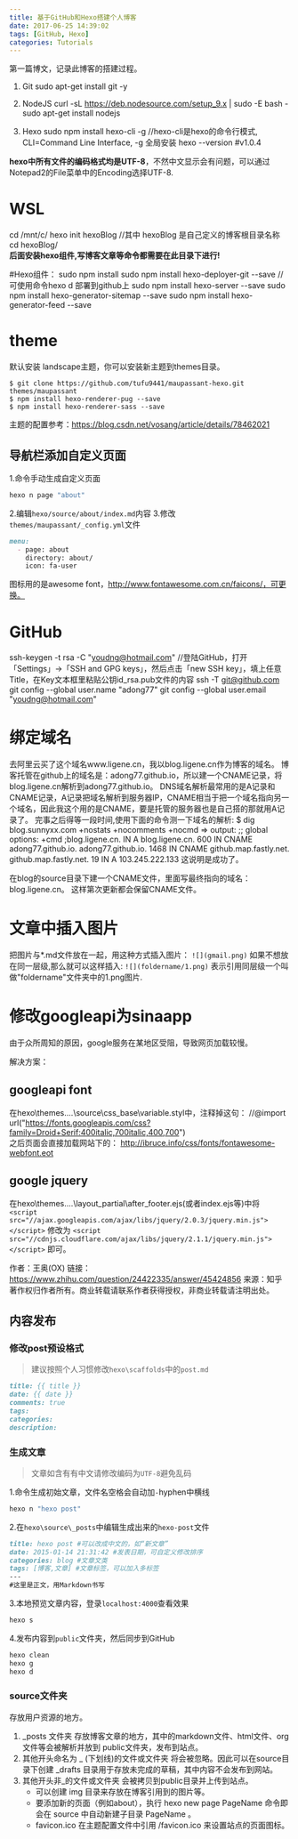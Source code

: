 ```yaml
---
title: 基于GitHub和Hexo搭建个人博客
date: 2017-06-25 14:39:02
tags: [GitHub, Hexo]
categories: Tutorials
---
```

第一篇博文，记录此博客的搭建过程。
<!--more-->

1. Git
 sudo apt-get install git -y

2. NodeJS
 curl -sL https://deb.nodesource.com/setup_9.x | sudo -E bash -
 sudo apt-get install nodejs
 
3. Hexo
 sudo npm install hexo-cli -g
 //hexo-cli是hexo的命令行模式, CLI=Command Line Interface, -g 全局安装
 hexo --version #v1.0.4
 
**hexo中所有文件的编码格式均是UTF-8**，不然中文显示会有问题，可以通过Notepad2的File菜单中的Encoding选择UTF-8.



# WSL
 cd /mnt/c/
 hexo init hexoBlog  //其中 hexoBlog 是自己定义的博客根目录名称
 cd hexoBlog/  
**后面安装hexo组件,写博客文章等命令都需要在此目录下进行!**
 
#Hexo组件：
 sudo npm install 
 sudo npm install hexo-deployer-git --save
 //可使用命令hexo d 部署到github上
 sudo npm install hexo-server --save
 sudo npm install hexo-generator-sitemap --save
 sudo npm install hexo-generator-feed --save

# theme
默认安装 landscape主题，你可以安装新主题到themes目录。
```
$ git clone https://github.com/tufu9441/maupassant-hexo.git themes/maupassant
$ npm install hexo-renderer-pug --save
$ npm install hexo-renderer-sass --save
```
主题的配置参考：https://blog.csdn.net/vosang/article/details/78462021

## 导航栏添加自定义页面

1.命令手动生成自定义页面
``` bash
hexo n page "about"
```
2.编辑`hexo/source/about/index.md`内容
3.修改`themes/maupassant/_config.yml`文件
``` md
menu:
  - page: about
    directory: about/
    icon: fa-user
```
图标用的是awesome font，http://www.fontawesome.com.cn/faicons/，可更换。

 
# GitHub
 ssh-keygen -t rsa -C "youdng@hotmail.com"
 //登陆GitHub，打开「Settings」->「SSH and GPG keys」，然后点击「new SSH key」，填上任意Title，在Key文本框里粘贴公钥id_rsa.pub文件的内容
 ssh -T git@github.com
 git config --global user.name "adong77"
 git config --global user.email "youdng@hotmail.com"

# 绑定域名
去阿里云买了这个域名www.ligene.cn，我以blog.ligene.cn作为博客的域名。
博客托管在github上的域名是：adong77.github.io，所以建一个CNAME记录，将blog.ligene.cn解析到adong77.github.io。
DNS域名解析最常用的是A记录和CNAME记录，A记录把域名解析到服务器IP，CNAME相当于把一个域名指向另一个域名，因此我这个用的是CNAME，要是托管的服务器也是自己搭的那就用A记录了。
完事之后得等一段时间,使用下面的命令测一下域名的解析:
$ dig blog.sunnyxx.com +nostats +nocomments +nocmd
=> output:
;; global options: +cmd
;blog.ligene.cn.      IN  A
blog.ligene.cn.   600    IN  CNAME   adong77.github.io.
adong77.github.io.  1468    IN  CNAME   github.map.fastly.net.
github.map.fastly.net.  19  IN  A   103.245.222.133
这说明是成功了。

在blog的source目录下建一个CNAME文件，里面写最终指向的域名：blog.ligene.cn。
这样第次更新都会保留CNAME文件。

# 文章中插入图片
把图片与*.md文件放在一起，用这种方式插入图片：
`![](gmail.png)`
如果不想放在同一层级,那么就可以这样插入:
`![](foldername/1.png)` 
表示引用同层级一个叫做"foldername"文件夹中的1.png图片.


# 修改googleapi为sinaapp
由于众所周知的原因，google服务在某地区受阻，导致网页加载较慢。

解决方案：
## googleapi font
在hexo\themes\....\source\css\_base\variable.styl中，注释掉这句：
    //@import url("https://fonts.googleapis.com/css?family=Droid+Serif:400italic,700italic,400,700")  
之后页面会直接加载网站下的：
    http://ibruce.info/css/fonts/fontawesome-webfont.eot  

## google jquery

在hexo\themes\....\layout\_partial\after_footer.ejs(或者index.ejs等)中将
`<script src="//ajax.googleapis.com/ajax/libs/jquery/2.0.3/jquery.min.js"></script>`
修改为
`<script src="//cdnjs.cloudflare.com/ajax/libs/jquery/2.1.1/jquery.min.js"></script>`
即可。

作者：王奥(OX)
链接：https://www.zhihu.com/question/24422335/answer/45424856
来源：知乎
著作权归作者所有。商业转载请联系作者获得授权，非商业转载请注明出处。



## 内容发布

### 修改post预设格式

>建议按照个人习惯修改`hexo\scaffolds`中的`post.md`

``` md
title: {{ title }}
date: {{ date }}
comments: true
tags:
categories:
description:
```

### 生成文章

>文章如含有有中文请修改编码为`UTF-8`避免乱码

1.命令生成初始文章，文件名空格会自动加`-`hyphen中横线

``` bash
hexo n "hexo post"
```

2.在`hexo\source\_posts`中编辑生成出来的`hexo-post`文件

``` md
title: hexo post #可以改成中文的，如“新文章”
date: 2015-01-14 21:31:42 #发表日期，可自定义修改排序
categories: blog #文章文类
tags: [博客,文章] #文章标签，可以加入多标签
---
#这里是正文，用Markdown书写
```

3.本地预览文章内容，登录`localhost:4000`查看效果
``` bash
hexo s
```

4.发布内容到`public`文件夹，然后同步到GitHub
``` bash
hexo clean
hexo g
hexo d
```


### source文件夹
存放用户资源的地方。
1. _posts 文件夹
存放博客文章的地方，其中的markdown文件、html文件、org文件等会被解析并放到 public文件夹，发布到站点。
2. 其他开头命名为 _ (下划线)的文件或文件夹
将会被忽略。因此可以在source目录下创建 _drafts 目录用于存放未完成的草稿，其中内容不会发布到网站。
3. 其他开头非_的文件或文件夹
会被拷贝到public目录并上传到站点。
    * 可以创建 img 目录来存放在博客引用到的图片等。
    * 要添加新的页面（例如about），执行 hexo new page PageName 命令即会在 source 中自动新建子目录 PageName 。
    * favicon.ico 在主题配置文件中引用 /favicon.ico 来设置站点的页面图标。

